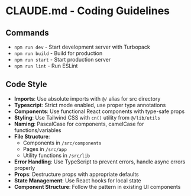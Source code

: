 # CLAUDE.md - Coding Guidelines

## Commands
- `npm run dev` - Start development server with Turbopack
- `npm run build` - Build for production
- `npm run start` - Start production server
- `npm run lint` - Run ESLint

## Code Style
- **Imports**: Use absolute imports with `@/` alias for src directory
- **Typescript**: Strict mode enabled, use proper type annotations
- **Components**: Use functional React components with type-safe props
- **Styling**: Use Tailwind CSS with `cn()` utility from `@/lib/utils`
- **Naming**: PascalCase for components, camelCase for functions/variables
- **File Structure**: 
  - Components in `/src/components`
  - Pages in `/src/app`
  - Utility functions in `/src/lib`
- **Error Handling**: Use TypeScript to prevent errors, handle async errors properly
- **Props**: Destructure props with appropriate defaults
- **State Management**: Use React hooks for local state
- **Component Structure**: Follow the pattern in existing UI components